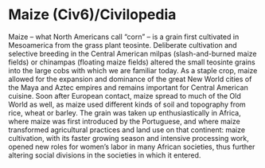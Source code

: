 # Maize (Civ6)/Civilopedia

Maize – what North Americans call “corn” – is a grain first cultivated in Mesoamerica from the grass plant teosinte. Deliberate cultivation and selective breeding in the Central American milpas (slash-and-burned maize fields) or chinampas (floating maize fields) altered the small teosinte grains into the large cobs with which we are familiar today. As a staple crop, maize allowed for the expansion and dominance of the great New World cities of the Maya and Aztec empires and remains important for Central American cuisine. Soon after European contact, maize spread to much of the Old World as well, as maize used different kinds of soil and topography from rice, wheat or barley. The grain was taken up enthusiastically in Africa, where maize was first introduced by the Portuguese, and where maize transformed agricultural practices and land use on that continent: maize cultivation, with its faster growing season and intensive processing work, opened new roles for women’s labor in many African societies, thus further altering social divisions in the societies in which it entered.